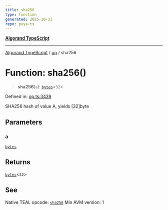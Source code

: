 ```yaml
---
title: sha256
type: function
generated: 2025-10-31
repo: puya-ts
---
```

[**Algorand TypeScript**](../../README.md)

***

[Algorand TypeScript](../../modules.md) / [op](../README.md) / sha256

# Function: sha256()

> **sha256**(`a`): [`bytes`](../../index/type-aliases/bytes.md)\<`32`\>

Defined in: [op.ts:3439](https://github.com/algorandfoundation/puya-ts/blob/main/packages/algo-ts/src/op.ts#L3439)

SHA256 hash of value A, yields [32]byte

## Parameters

### a

[`bytes`](../../index/type-aliases/bytes.md)

## Returns

[`bytes`](../../index/type-aliases/bytes.md)\<`32`\>

## See

Native TEAL opcode: [`sha256`](https://dev.algorand.co/reference/algorand-teal/opcodes#sha256)
Min AVM version: 1
